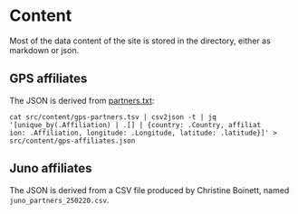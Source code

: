 # Content
Most of the data content of the site is stored in the directory, either as markdown or json.

## GPS affiliates
The JSON is derived from [partners.txt](https://github.com/jyothishnt/GPS-Project-Website/blob/master/partners.txt):

```
cat src/content/gps-partners.tsv | csv2json -t | jq '[unique_by(.Affiliation) | .[] | {country: .Country, affiliat
ion: .Affiliation, longitude: .Longitude, latitude: .latitude}]' > src/content/gps-affiliates.json
```

## Juno affiliates
The JSON is derived from a CSV file produced by Christine Boinett, named `juno_partners_250220.csv`.
